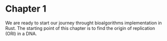 # Chapter 1
We are ready to start our journey throught bioalgorithms implementation in Rust. The starting point of this chapter is to find the origin of replication (ORI) in a DNA. 